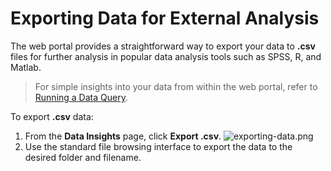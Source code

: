 
# Exporting Data for External Analysis

The web portal provides a straightforward way to export your data to **.csv** files for further analysis in popular data analysis tools such as SPSS, R, and Matlab. 

> For simple insights into your data from within the web portal, refer to [Running a Data Query](running-a-query.md).

To export **.csv** data:

1. From the **Data Insights** page, click **Export .csv**.
   ![exporting-data.png](https://github.com/S-HealthStack/S-HealthStack.github.io/blob/main/images/exporting-data.png?raw=true)
2. Use the standard file browsing interface to export the data to the desired folder and filename.

